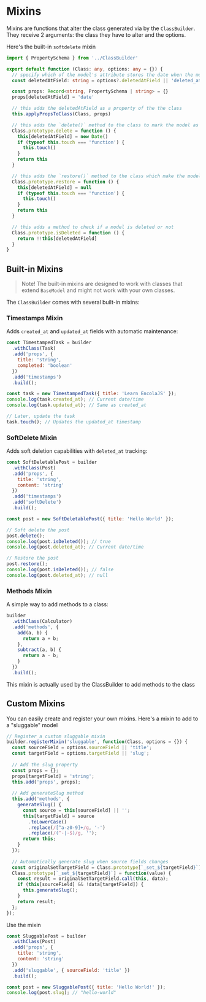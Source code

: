 # Mixins

Mixins are functions that alter the class generated via by the `ClassBuilder`. They receive 2 arguments: the class they have to alter and the options.

Here's the built-in `softdelete` mixin

```typescript
import { PropertySchema } from '../ClassBuilder'

export default function (Class: any, options: any = {}) {
  // specify which of the model's attribute stores the date when the model was deleted
  const deletedAtField: string = options?.deletedAtField || 'deleted_at'

  const props: Record<string, PropertySchema | string> = {}
  props[deletedAtField] = 'date'

  // this adds the deletedAtField as a property of the the class  
  this.applyPropsToClass(Class, props)

  // this adds the `delete()` method to the class to mark the model as deleted
  Class.prototype.delete = function () {
    this[deletedAtField] = new Date()
    if (typeof this.touch === 'function') {
      this.touch()
    }
    return this
  }

  // this adds the `restore()` method to the class which make the model not deleted
  Class.prototype.restore = function () {
    this[deletedAtField] = null
    if (typeof this.touch === 'function') {
      this.touch()
    }
    return this
  }

  // this adds a method to check if a model is deleted or not
  Class.prototype.isDeleted = function () {
    return !!this[deletedAtField]
  }
}

```


## Built-in Mixins

> Note! The built-in mixins are designed to work with classes that extend `BaseModel` and might not work with your own classes.

The `ClassBuilder` comes with several built-in mixins:

### Timestamps Mixin

Adds `created_at` and `updated_at` fields with automatic maintenance:

```javascript
const TimestampedTask = builder
  .withClass(Task)
  .add('props', {
    title: 'string',
    completed: 'boolean'
  })
  .add('timestamps')
  .build();

const task = new TimestampedTask({ title: 'Learn EncolaJS' });
console.log(task.created_at); // Current date/time
console.log(task.updated_at); // Same as created_at

// Later, update the task
task.touch(); // Updates the updated_at timestamp
```

### SoftDelete Mixin

Adds soft deletion capabilities with `deleted_at` tracking:

```javascript
const SoftDeletablePost = builder
  .withClass(Post)
  .add('props', {
    title: 'string',
    content: 'string'
  })
  .add('timestamps')
  .add('softDelete')
  .build();

const post = new SoftDeletablePost({ title: 'Hello World' });

// Soft delete the post
post.delete();
console.log(post.isDeleted()); // true
console.log(post.deleted_at); // Current date/time

// Restore the post
post.restore();
console.log(post.isDeleted()); // false
console.log(post.deleted_at); // null
```

### Methods Mixin

A simple way to add methods to a class:

```javascript
builder
  .withClass(Calculator)
  .add('methods', {
    add(a, b) {
      return a + b;
    },
    subtract(a, b) {
      return a - b;
    }
  })
  .build();
```

This mixin is actually used by the ClassBuilder to add methods to the class

## Custom Mixins

You can easily create and register your own mixins. Here's a mixin to add to a "sluggable" model

```javascript
// Register a custom sluggable mixin
builder.registerMixin('sluggable', function(Class, options = {}) {
  const sourceField = options.sourceField || 'title';
  const targetField = options.targetField || 'slug';
  
  // Add the slug property
  const props = {};
  props[targetField] = 'string';
  this.add('props', props);
  
  // Add generateSlug method
  this.add('methods', {
    generateSlug() {
      const source = this[sourceField] || '';
      this[targetField] = source
        .toLowerCase()
        .replace(/[^a-z0-9]+/g, '-')
        .replace(/(^-|-$)/g, '');
      return this;
    }
  });
  
  // Automatically generate slug when source fields changes
  const originalSetTargetField = Class.prototype[`_set_${targetField}`];
  Class.prototype[`_set_${targetField}`] = function(value) {
    const result = originalSetTargetField.call(this, data);
    if (this[sourceField] && !data[targetField]) {
      this.generateSlug();
    }
    return result;
  };
});
```
Use the mixin
```javascript
const SluggablePost = builder
  .withClass(Post)
  .add('props', {
    title: 'string',
    content: 'string'
  })
  .add('sluggable', { sourceField: 'title' })
  .build();

const post = new SluggablePost({ title: 'Hello World!' });
console.log(post.slug); // "hello-world"
```
